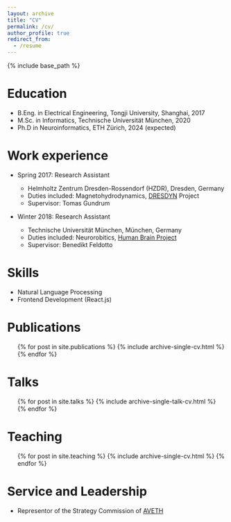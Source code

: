 ```yaml
---
layout: archive
title: "CV"
permalink: /cv/
author_profile: true
redirect_from:
  - /resume
---
```


{% include base_path %}

Education
======
* B.Eng. in Electrical Engineering, Tongji University, Shanghai, 2017
* M.Sc. in Informatics, Technische Universität München, 2020
* Ph.D in Neuroinformatics, ETH Zürich, 2024 (expected)

Work experience
======
* Spring 2017: Research Assistant
  * Helmholtz Zentrum Dresden-Rossendorf (HZDR), Dresden, Germany
  * Duties included: Magnetohydrodynamics, [DRESDYN](https://www.hzdr.de/db/Cms?pOid=40412&pNid=3163&pLang=de) Project
  * Supervisor: Tomas Gundrum

* Winter 2018: Research Assistant
  * Technische Universität München, München, Germany
  * Duties included: Neurorobitics, [Human Brain Project](https://www.neurorobotics.net/)
  * Supervisor: Benedikt Feldotto
  
Skills
======
* Natural Language Processing
* Frontend Development (React.js)

Publications
======
  <ul>{% for post in site.publications %}
    {% include archive-single-cv.html %}
  {% endfor %}</ul>
  
Talks
======
  <ul>{% for post in site.talks %}
    {% include archive-single-talk-cv.html %}
  {% endfor %}</ul>
  
Teaching
======
  <ul>{% for post in site.teaching %}
    {% include archive-single-cv.html %}
  {% endfor %}</ul>
  
Service and Leadership
======
* Representor of the Strategy Commission of [AVETH](https://www.aveth.ethz.ch/aboutus/commissions/) 
